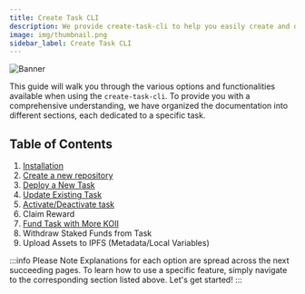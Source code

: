 ```yaml
---
title: Create Task CLI
description: We provide create-task-cli to help you easily create and deploy your task.
image: img/thumbnail.png
sidebar_label: Create Task CLI
---
```


![Banner](/img/develop/create-task-cli.svg)

This guide will walk you through the various options and functionalities available when using the `create-task-cli`. To provide you with a comprehensive understanding, we have organized the documentation into different sections, each dedicated to a specific task.

## Table of Contents

1. [Installation](/develop/command-line-tool/create-task-cli/install)
2. [Create a new repository](/develop/command-line-tool/create-task-cli/create-repo)
3. [Deploy a New Task](/develop/command-line-tool/create-task-cli/create-task)
4. [Update Existing Task](/develop/command-line-tool/create-task-cli/update-task)
5. [Activate/Deactivate task](/develop/command-line-tool/create-task-cli/activate-task)
6. Claim Reward
7. [Fund Task with More KOII](/develop/command-line-tool/create-task-cli/fund-task)
8. Withdraw Staked Funds from Task
9. Upload Assets to IPFS (Metadata/Local Variables)


:::info Please Note
Explanations for each option are spread across the next succeeding pages. To learn how to use a specific feature, simply navigate to the corresponding section listed above. Let's get started!
:::
